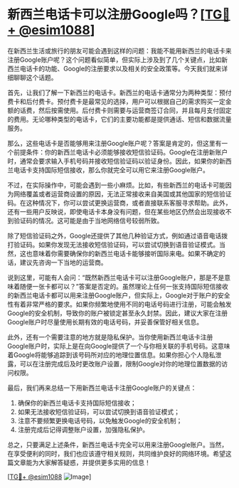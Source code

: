 # 新西兰电话卡可以注册Google吗？[[TG💪+ @esim1088](https://t.me/s/esim1088)]

在新西兰生活或旅行的朋友可能会遇到这样的问题：我能不能用新西兰的电话卡来注册Google账户呢？这个问题看似简单，但实际上涉及到了几个关键点，比如新西兰电话卡的功能、Google的注册要求以及相关的安全政策等。今天我们就来详细聊聊这个话题。

首先，让我们了解一下新西兰的电话卡。新西兰的电话卡通常分为两种类型：预付费卡和后付费卡。预付费卡是最常见的选择，用户可以根据自己的需求购买一定金额的话费，然后按需使用。后付费卡则需要与运营商签订合同，并且每月支付固定的费用。无论哪种类型的电话卡，它们的主要功能都是提供通话、短信和数据流量服务。

那么，这些电话卡是否能够用来注册Google账户呢？答案是肯定的，但这里有一个前提条件：你的新西兰电话卡必须能够接收短信验证码。Google在注册新账户时，通常会要求输入手机号码并接收短信验证码以验证身份。因此，如果你的新西兰电话卡支持国际短信接收，那么你就完全可以用它来注册Google账户。

不过，在实际操作中，可能会遇到一些小麻烦。比如，有些新西兰的电话卡可能因为网络覆盖或者运营商设置的原因，无法正常接收来自美国或其他国家的短信验证码。在这种情况下，你可以尝试更换运营商，或者直接联系客服寻求帮助。此外，还有一些用户反映说，即使电话卡本身没有问题，但在某些地区仍然会出现接收不到验证码的情况。这可能是由于当地网络信号较弱所致。

除了短信验证码之外，Google还提供了其他几种验证方式，例如通过语音电话拨打验证码。如果你发现无法接收短信验证码，可以尝试切换到语音验证模式。当然，这也意味着你需要确保你的新西兰电话卡能够接听国际来电。如果不确定的话，建议先咨询一下当地的运营商。

说到这里，可能有人会问：“既然新西兰电话卡可以注册Google账户，那是不是意味着随便一张卡都可以？”答案是否定的。虽然理论上任何一张支持国际短信接收的新西兰电话卡都可以用来注册Google账户，但实际上，Google对于账户的安全性有着非常严格的要求。如果你频繁地使用不同的电话号码进行注册，可能会触发Google的安全机制，导致你的账户被锁定甚至永久封禁。因此，建议大家在注册Google账户时尽量使用长期有效的电话号码，并妥善保管好相关信息。

此外，还有一个需要注意的地方就是隐私保护。当你使用新西兰电话卡注册Google账户时，实际上是在向Google提供了一个与你相关联的手机号码。这意味着Google将能够追踪到该号码所对应的地理位置信息。如果你担心个人隐私泄露，可以在注册完成后及时更改账户设置，限制Google对你的地理位置数据的访问权限。

最后，我们再来总结一下用新西兰电话卡注册Google账户的关键点：

1. 确保你的新西兰电话卡支持国际短信接收；
2. 如果无法接收短信验证码，可以尝试切换到语音验证模式；
3. 注意不要频繁更换电话号码，以免触发Google的安全机制；
4. 注册完成后记得调整账户设置，加强隐私保护。

总之，只要满足上述条件，新西兰电话卡完全可以用来注册Google账户。当然，在享受便利的同时，我们也应该遵守相关规则，共同维护良好的网络环境。希望这篇文章能为大家解答疑惑，并提供更多实用的信息！

[[TG💪+ @esim1088](https://t.me/s/esim1088) ![Image](https://i.postimg.cc/4NQfJmqS/Snipaste-2025-05-13-00-14-12.png)]